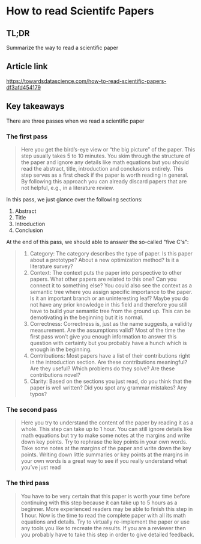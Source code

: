 # How to read Scientifc Papers

## TL;DR

Summarize the way to read a scientific paper

## Article link

https://towardsdatascience.com/how-to-read-scientific-papers-df3afd454179

## Key takeaways

There are three passes when we read a scientific paper

### **The first pass**

> Here you get the bird’s-eye view or “the big picture” of the paper. This step usually takes 5 to 10 minutes. You skim through the structure of the paper and ignore any details like math equations but you should read the abstract, title, introduction and conclusions entirely. This step serves as a first check if the paper is worth reading in general. By following this approach you can already discard papers that are not helpful, e.g., in a literature review.

In this pass, we just glance over the following sections:

1. Abstract
2. Title
3. Introduction
4. Conclusion

At the end of this pass, we should able to answer the so-called "five C's":

> 1. Category: The category describes the type of paper. Is this paper about a prototype? About a new optimization method? Is it a literature survey?
> 2. Context: The context puts the paper into perspective to other papers. What other papers are related to this one? Can you connect it to something else? You could also see the context as a semantic tree where you assign specific importance to the paper. Is it an important branch or an uninteresting leaf? Maybe you do not have any prior knowledge in this field and therefore you still have to build your semantic tree from the ground up. This can be demotivating in the beginning but it is normal.
> 3. Correctness: Correctness is, just as the name suggests, a validity measurement. Are the assumptions valid? Most of the time the first pass won’t give you enough information to answer this question with certainty but you probably have a hunch which is enough in the beginning.
> 4. Contributions: Most papers have a list of their contributions right in the introduction section. Are these contributions meaningful? Are they useful? Which problems do they solve? Are these contributions novel?
> 5. Clarity: Based on the sections you just read, do you think that the paper is well written? Did you spot any grammar mistakes? Any typos?

### **The second pass**

> Here you try to understand the content of the paper by reading it as a whole. This step can take up to 1 hour. You can still ignore details like math equations but try to make some notes at the margins and write down key points. Try to rephrase the key points in your own words.
> Take some notes at the margins of the paper and write down the key points. Writing down little summaries or key points at the margins in your own words is a great way to see if you really understand what you’ve just read

### **The third pass**

> You have to be very certain that this paper is worth your time before continuing with this step because it can take up to 5 hours as a beginner. More experienced readers may be able to finish this step in 1 hour. Now is the time to read the complete paper with all its math equations and details. Try to virtually re-implement the paper or use any tools you like to recreate the results. If you are a reviewer then you probably have to take this step in order to give detailed feedback.